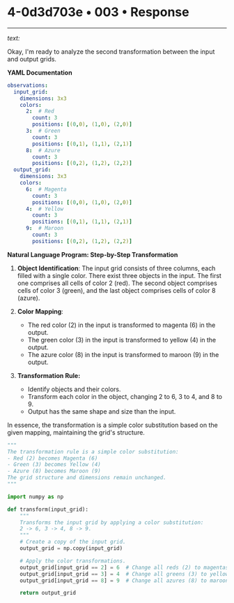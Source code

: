 # 4-0d3d703e • 003 • Response

---

*text:*

Okay, I'm ready to analyze the second transformation between the input and output grids.

**YAML Documentation**

```yaml
observations:
  input_grid:
    dimensions: 3x3
    colors:
      2:  # Red
        count: 3
        positions: [(0,0), (1,0), (2,0)]
      3:  # Green
        count: 3
        positions: [(0,1), (1,1), (2,1)]
      8:  # Azure
        count: 3
        positions: [(0,2), (1,2), (2,2)]
  output_grid:
    dimensions: 3x3
    colors:
      6:  # Magenta
        count: 3
        positions: [(0,0), (1,0), (2,0)]
      4:  # Yellow
        count: 3
        positions: [(0,1), (1,1), (2,1)]
      9:  # Maroon
        count: 3
        positions: [(0,2), (1,2), (2,2)]

```

**Natural Language Program: Step-by-Step Transformation**

1.  **Object Identification**: The input grid consists of three columns, each filled with a single color. There exist three objects in the input. The first one comprises all cells of color 2 (red). The second object comprises cells of color 3 (green), and the last object comprises cells of color 8 (azure).

2.  **Color Mapping**:
    *   The red color (2) in the input is transformed to magenta (6) in the output.
    *   The green color (3) in the input is transformed to yellow (4) in the output.
    *   The azure color (8) in the input is transformed to maroon (9) in the output.

3.  **Transformation Rule:**
    - Identify objects and their colors.
    - Transform each color in the object, changing 2 to 6, 3 to 4, and 8 to 9.
    - Output has the same shape and size than the input.

In essence, the transformation is a simple color substitution based on the given mapping, maintaining the grid's structure.

```python
"""
The transformation rule is a simple color substitution:
- Red (2) becomes Magenta (6)
- Green (3) becomes Yellow (4)
- Azure (8) becomes Maroon (9)
The grid structure and dimensions remain unchanged.
"""

import numpy as np

def transform(input_grid):
    """
    Transforms the input grid by applying a color substitution:
    2 -> 6, 3 -> 4, 8 -> 9.
    """
    # Create a copy of the input grid.
    output_grid = np.copy(input_grid)

    # Apply the color transformations.
    output_grid[input_grid == 2] = 6  # Change all reds (2) to magentas (6)
    output_grid[input_grid == 3] = 4  # Change all greens (3) to yellows (4)
    output_grid[input_grid == 8] = 9  # Change all azures (8) to maroons (9)

    return output_grid
```

